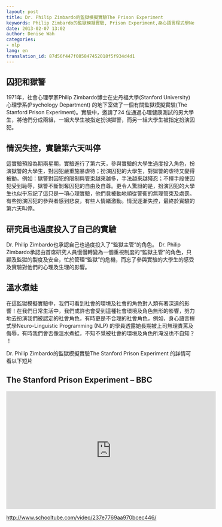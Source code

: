 ```yaml
---
layout: post
title: Dr. Philip Zimbardo的監獄模擬實驗The Prison Experiment
keywords: Philip Zimbardo的監獄模擬實驗, Prison Experiment,身心語言程式學Neuro-Linguistic Programming,NLP
date: 2013-02-07 13:02
author: Denise Wah
categories:
- nlp
lang: en
translation_id: 87d56f447f085847452018f5f934d4d1
---
```


## 囚犯和獄警

1971年，社會心理學家Philip Zimbardo博士在史丹福大學(Stanford University) 心理學系(Psychology Department) 的地下室做了一個有關監獄模擬實驗(The Stanford Prison Experiment)。實驗中，邀請了24 位通過心理健康測試的男大學生，將他們分成兩組，一組大學生被指定扮演獄警，而另一組大學生被指定扮演囚犯。

## 情況失控，實驗第六天叫停

這實驗預設為期兩星期，實驗進行了第六天，參與實驗的大學生過度投入角色，扮演獄警的大學生，對囚犯嚴重施暴虐待；扮演囚犯的大學生，對獄警的虐待又變得被動。例如：獄警對囚犯的限制與管束越來越多，手法越來越殘忍；不擇手段使囚犯受到恥辱，獄警不斷剝奪囚犯的自由及自尊。更令人驚訝的是，扮演囚犯的大學生也似乎忘記了這只是一項心理實驗，他們竟被動地順從警衛的無理管束及處罰。有些扮演囚犯的參與者感到悲哀，有些人情緒激動。情況逐漸失控，最終於實驗的第六天叫停。

## 研究員也過度投入了自己的實驗

Dr. Philip Zimbardo也承認自己也過度投入了“監獄主管”的角色。 Dr. Philip Zimbardo承認由首席研究人員慢慢轉變為一個重視制度的“監獄主管”的角色，只顧及監獄的製度及安全，忙於管理“監獄”的危機，而忘了參與實驗的大學生的感受及實驗對他們的心理及生理的影響。

## 溫水煮蛙

在這監獄模擬實驗中，我們可看到社會的環境及社會的角色對人類有著深遠的影響！在我們日常生活中，我們或許也會受到這種社會環境及角色無形的影響，努力地去扮演我們被認定的社會角色，有時更是不合理的社會角色，例如，身心語言程式學Neuro-Linguistic Programming (NLP) 的學員透露她長期被上司無理責罵及侮辱，有時我們會否像溫水煮蛙，不知不覺被社會的環境及角色所淹沒也不自知？ ！


Dr. Philip Zimbardo的監獄模擬實驗The Stanford Prison Experiment 的詳情可看以下短片

## The Stanford Prison Experiment –​​ BBC

<iframe width="560" height="315"  
        src="http://www.youtube.com/embed/VYv3J12pARM" 
        frameborder="0" allowfullscreen ></iframe> 

http://www.schooltube.com/video/237e7769aa970bcec446/
